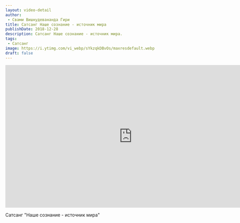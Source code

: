 ```yaml
---
layout: video-detail
author:
 - Свами Вишнудевананда Гири
title: Сатсанг Наше сознание - источник мира
publishDate: 2018-12-28
description: Сатсанг Наше сознание - источник мира. 
tags: 
 - Сатсанг
image: https://i.ytimg.com/vi_webp/sYkzqkDBvOs/maxresdefault.webp
draft: false
---
```


<iframe width="790" height="444" src="https://www.youtube.com/embed/sYkzqkDBvOs" frameborder="0" allowfullscreen=""></iframe> 

  Сатсанг "Наше сознание - источник мира"

  

 
